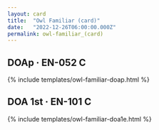 ```yaml
---
layout: card
title:  "Owl Familiar (card)"
date:   "2022-12-26T06:00:00.000Z"
permalink: owl-familiar_(card)
---
```


## DOAp &middot; EN-052 C

{% include templates/owl-familiar-doap.html %}


## DOA 1st &middot; EN-101 C

{% include templates/owl-familiar-doa1e.html %}
